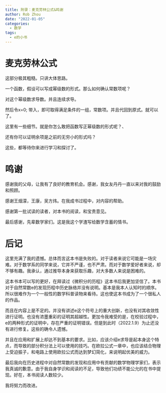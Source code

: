 ```yaml
---
title: 附录：麦克劳林公式&鸣谢
author: Rob Zhou
date: "2022-01-05"
categories:
  - 数学
tags:
  - e的小书
---
```


# 麦克劳林公式

这部分极其粗糙。只讲大体思路。

一个函数，假设可以写成幂级数的形式。那么如何确认常数项呢？

对这个幂级数求导数。并且连续求导。

然后令x=0; 带入，即可取得满足条件的一组，常数项。并且代回到原式。就可以了。

这里有一些细节。就是你怎么敢把函数写正幂级数的形式呢？、

还有你可以证明余项是之前的无穷小的形式吗？

这些，都等待你来进行学习和探讨了。

# 鸣谢

感谢我的父母，让我有了良好的教育机会。感谢，我女友丹丹一直以来对我的鼓励和照顾。

感谢王烟濛，王康，吴方炜。在我成书过程中，对内容的帮助。

感谢第一批试读的读者，对本书的阅读，和宝贵意见。

最后感谢，先辈数学家们。这是我这个学渣写给数学含蓄的情书。

# 后记

这里充满了我的遗憾。总体而言这本书是失败的。对于读者来说它可能是一场灾难。对于数学系的同学来说，它并不严谨，也不严肃。而对于数学爱好者来说，却不够有趣。我承认，通过推导本身来获取乐趣，对大多数人来说是困难的。

这本书本可以写的更好，在拜读过《微积分的历程》这本书后我更加坚信了。本书对于自然常数e的发现历程中历史脉络并没有说明。基本是我本人认知时的顺序。所以很难作为一个一般性的数学科普读物来看待。这也使这本书成为了一个很私人的作品。

而且在内容上是不足的。并没有讲述e这个符号上的重大创新，也没有对其收敛性进行证明。也没有浓墨重彩的证明其超越性。更加令我难受的是，在校验过程中，e的两种形式的证明中，存在严重的证明错误。但是到此时（2022.1.9）为止还没有进行修复。这些的确令人遗憾。

并且在应用和扩展上却达不到基本的要求。比如，应该介绍e求导是起本身这个特点，而导致的部分积分法上可以使用的技巧。在欧拉公式一章中，也应该结合物理上受迫振子，和电路上使用欧拉公式而达到梦幻简化，来说明起优美的威力。

最后我向在历史进程中对自然常数的发现和应用中有贡献的数学物理学家们，表示我真诚的歉意。由于我自身学识和阅读的不足，导致他们功绩不能公允的在书中提现。好在，本书阅读人数较少。

我将努力而改进。